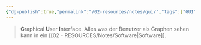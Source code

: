 ```yaml
---
{"dg-publish":true,"permalink":"/02-resources/notes/gui/","tags":["GUI","bedeutung"],"noteIcon":"","updated":"2024-06-24T08:55:44.324+02:00"}
---
```


> **G**raphical **U**ser **I**nterface.
> Alles was der Benutzer als Graphen sehen kann in ein [[02 - RESOURCES/Notes/Software\|Software]].